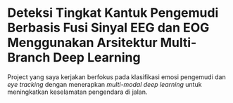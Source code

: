 # Deteksi Tingkat Kantuk Pengemudi Berbasis Fusi Sinyal EEG dan EOG Menggunakan Arsitektur Multi-Branch Deep Learning

Project yang saya kerjakan berfokus pada klasifikasi emosi pengemudi dan _eye tracking_ dengan menerapkan _multi-modal deep learning_ untuk meningkatkan keselamatan pengendara di jalan.
